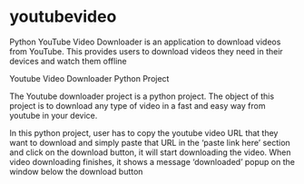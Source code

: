 # youtubevideo
Python YouTube Video Downloader is an application to download videos from YouTube. This provides users to download videos they need in their devices and watch them offline


Youtube Video Downloader Python Project

The Youtube downloader project is a python project. The object of this project is to download any type of video in a fast and easy way from youtube in your device.

In this python project, user has to copy the youtube video URL that they want to download and simply paste that URL in the ‘paste link here’ section and click on the download button, it will start downloading the video. When video downloading finishes, it shows a message ‘downloaded’ popup on the window below the download button
